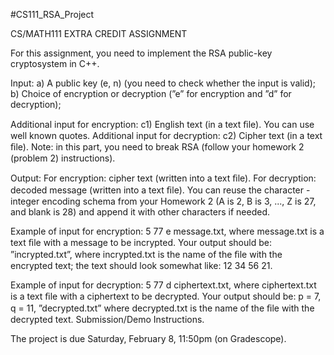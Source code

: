 #CS111_RSA_Project

CS/MATH111 EXTRA CREDIT ASSIGNMENT

For this assignment, you need to implement the RSA public-key cryptosystem in C++.

Input:
a) A public key (e, n) (you need to check whether the input is valid);
b) Choice of encryption or decryption (”e” for encryption and ”d” for decryption);

Additional input for encryption:
c1) English text (in a text ﬁle). You can use well known quotes.
Additional input for decryption:
c2) Cipher text (in a text ﬁle). Note: in this part, you need to break RSA (follow your homework 2 (problem 2) instructions).

Output:
For encryption: cipher text (written into a text ﬁle).
For decryption: decoded message (written into a text ﬁle).
You can reuse the character - integer encoding schema from your Homework 2 (A is 2, B is 3, ..., Z is 27, and blank is 28) and append it with other characters if needed.

Example of input for encryption: 5 77 e message.txt, where message.txt is a text ﬁle with a message to be incrypted.
Your output should be: ”incrypted.txt”, where incrypted.txt is the name of the ﬁle with the encrypted text; the text should look somewhat like: 12 34 56 21.

Example of input for decryption: 5 77 d ciphertext.txt, where ciphertext.txt is a text ﬁle with a ciphertext to be decrypted.
Your output should be: p = 7, q = 11, ”decrypted.txt” where decrypted.txt is the name of the ﬁle with the decrypted text.
Submission/Demo Instructions.

The project is due Saturday, February 8, 11:50pm (on Gradescope).

